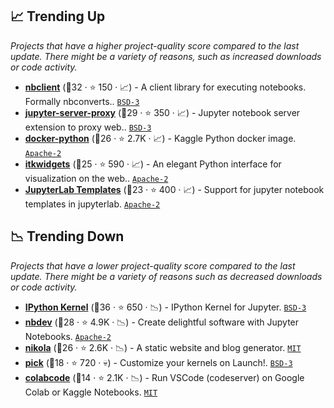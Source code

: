 ## 📈 Trending Up

_Projects that have a higher project-quality score compared to the last update. There might be a variety of reasons, such as increased downloads or code activity._

- <b><a href="https://github.com/jupyter/nbclient">nbclient</a></b> (🥇32 ·  ⭐ 150 · 📈) - A client library for executing notebooks. Formally nbconverts.. <code><a href="http://bit.ly/3aKzpTv">BSD-3</a></code>
- <b><a href="https://github.com/jupyterhub/jupyter-server-proxy">jupyter-server-proxy</a></b> (🥇29 ·  ⭐ 350 · 📈) - Jupyter notebook server extension to proxy web.. <code><a href="http://bit.ly/3aKzpTv">BSD-3</a></code>
- <b><a href="https://github.com/Kaggle/docker-python">docker-python</a></b> (🥉26 ·  ⭐ 2.7K · 📈) - Kaggle Python docker image. <code><a href="http://bit.ly/3nYMfla">Apache-2</a></code>
- <b><a href="https://github.com/InsightSoftwareConsortium/itkwidgets">itkwidgets</a></b> (🥈25 ·  ⭐ 590 · 📈) - An elegant Python interface for visualization on the web.. <code><a href="http://bit.ly/3nYMfla">Apache-2</a></code>
- <b><a href="https://github.com/finos/jupyterlab_templates">JupyterLab Templates</a></b> (🥈23 ·  ⭐ 400 · 📈) - Support for jupyter notebook templates in jupyterlab. <code><a href="http://bit.ly/3nYMfla">Apache-2</a></code>

## 📉 Trending Down

_Projects that have a lower project-quality score compared to the last update. There might be a variety of reasons such as decreased downloads or code activity._

- <b><a href="https://github.com/ipython/ipykernel">IPython Kernel</a></b> (🥇36 ·  ⭐ 650 · 📉) - IPython Kernel for Jupyter. <code><a href="http://bit.ly/3aKzpTv">BSD-3</a></code>
- <b><a href="https://github.com/AnswerDotAI/nbdev">nbdev</a></b> (🥈28 ·  ⭐ 4.9K · 📉) - Create delightful software with Jupyter Notebooks. <code><a href="http://bit.ly/3nYMfla">Apache-2</a></code>
- <b><a href="https://github.com/getnikola/nikola">nikola</a></b> (🥈26 ·  ⭐ 2.6K · 📉) - A static website and blog generator. <code><a href="http://bit.ly/34MBwT8">MIT</a></code>
- <b><a href="https://github.com/nteract/pick">pick</a></b> (🥈18 ·  ⭐ 720 · 💀) - Customize your kernels on Launch!. <code><a href="http://bit.ly/3aKzpTv">BSD-3</a></code>
- <b><a href="https://github.com/abhishekkrthakur/colabcode">colabcode</a></b> (🥉14 ·  ⭐ 2.1K · 📉) - Run VSCode (codeserver) on Google Colab or Kaggle Notebooks. <code><a href="http://bit.ly/34MBwT8">MIT</a></code>

